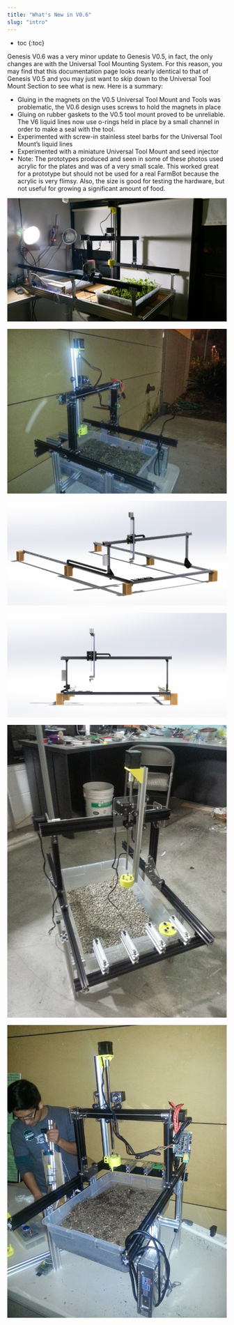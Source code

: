 ```yaml
---
title: "What's New in V0.6"
slug: "intro"
---
```


* toc
{:toc}

Genesis V0.6 was a very minor update to Genesis V0.5, in fact, the only changes are with the Universal Tool Mounting System. For this reason, you may find that this documentation page looks nearly identical to that of Genesis V0.5 and you may just want to skip down to the Universal Tool Mount Section to see what is new. Here is a summary:

  * Gluing in the magnets on the V0.5 Universal Tool Mount and Tools was problematic, the V0.6 design uses screws to hold the magnets in place
  * Gluing on rubber gaskets to the V0.5 tool mount proved to be unreliable. The V6 liquid lines now use o-rings held in place by a small channel in order to make a seal with the tool.
  * Experimented with screw-in stainless steel barbs for the Universal Tool Mount’s liquid lines
  * Experimented with a miniature Universal Tool Mount and seed injector
  * Note: The prototypes produced and seen in some of these photos used acrylic for the plates and was of a very small scale. This worked great for a prototype but should not be used for a real FarmBot because the acrylic is very flimsy. Also, the size is good for testing the hardware, but not useful for growing a significant amount of food.

![20150103_230746.jpg](_images/20150103_230746.jpg)



![IMG_20141120_182346.jpg](_images/IMG_20141120_182346.jpg)



![V5_Render_1.jpg](_images/V5_Render_1.jpg)



![V5_Render_2.jpg](_images/V5_Render_2.jpg)



![IMG_20141114_211915.jpg](_images/IMG_20141114_211915.jpg)



![IMG_20141120_182737.jpg](_images/IMG_20141120_182737.jpg)

